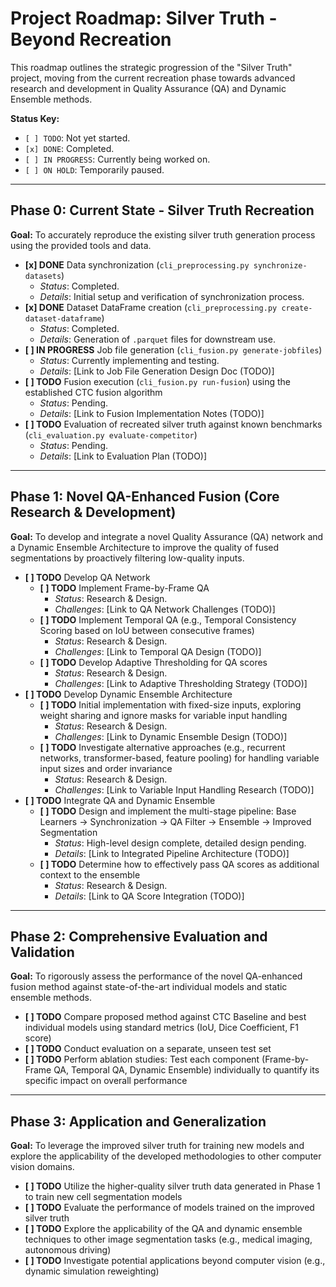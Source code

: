 # Project Roadmap: Silver Truth - Beyond Recreation

This roadmap outlines the strategic progression of the "Silver Truth" project, moving from the current recreation phase towards advanced research and development in Quality Assurance (QA) and Dynamic Ensemble methods.

**Status Key:**
*   `[ ] TODO`: Not yet started.
*   `[x] DONE`: Completed.
*   `[ ] IN PROGRESS`: Currently being worked on.
*   `[ ] ON HOLD`: Temporarily paused.

---

## Phase 0: Current State - Silver Truth Recreation

**Goal:** To accurately reproduce the existing silver truth generation process using the provided tools and data.

*   **[x] DONE** Data synchronization (`cli_preprocessing.py synchronize-datasets`)
    *   _Status_: Completed.
    *   _Details_: Initial setup and verification of synchronization process.
*   **[x] DONE** Dataset DataFrame creation (`cli_preprocessing.py create-dataset-dataframe`)
    *   _Status_: Completed.
    *   _Details_: Generation of `.parquet` files for downstream use.
*   **[ ] IN PROGRESS** Job file generation (`cli_fusion.py generate-jobfiles`)
    *   _Status_: Currently implementing and testing.
    *   _Details_: [Link to Job File Generation Design Doc (TODO)]
*   **[ ] TODO** Fusion execution (`cli_fusion.py run-fusion`) using the established CTC fusion algorithm
    *   _Status_: Pending.
    *   _Details_: [Link to Fusion Implementation Notes (TODO)]
*   **[ ] TODO** Evaluation of recreated silver truth against known benchmarks (`cli_evaluation.py evaluate-competitor`)
    *   _Status_: Pending.
    *   _Details_: [Link to Evaluation Plan (TODO)]

---

## Phase 1: Novel QA-Enhanced Fusion (Core Research & Development)

**Goal:** To develop and integrate a novel Quality Assurance (QA) network and a Dynamic Ensemble Architecture to improve the quality of fused segmentations by proactively filtering low-quality inputs.

*   **[ ] TODO** Develop QA Network
    *   **[ ] TODO** Implement Frame-by-Frame QA
        *   _Status_: Research & Design.
        *   _Challenges_: [Link to QA Network Challenges (TODO)]
    *   **[ ] TODO** Implement Temporal QA (e.g., Temporal Consistency Scoring based on IoU between consecutive frames)
        *   _Status_: Research & Design.
        *   _Challenges_: [Link to Temporal QA Design (TODO)]
    *   **[ ] TODO** Develop Adaptive Thresholding for QA scores
        *   _Status_: Research & Design.
        *   _Challenges_: [Link to Adaptive Thresholding Strategy (TODO)]
*   **[ ] TODO** Develop Dynamic Ensemble Architecture
    *   **[ ] TODO** Initial implementation with fixed-size inputs, exploring weight sharing and ignore masks for variable input handling
        *   _Status_: Research & Design.
        *   _Challenges_: [Link to Dynamic Ensemble Design (TODO)]
    *   **[ ] TODO** Investigate alternative approaches (e.g., recurrent networks, transformer-based, feature pooling) for handling variable input sizes and order invariance
        *   _Status_: Research & Design.
        *   _Challenges_: [Link to Variable Input Handling Research (TODO)]
*   **[ ] TODO** Integrate QA and Dynamic Ensemble
    *   **[ ] TODO** Design and implement the multi-stage pipeline: Base Learners -> Synchronization -> QA Filter -> Ensemble -> Improved Segmentation
        *   _Status_: High-level design complete, detailed design pending.
        *   _Details_: [Link to Integrated Pipeline Architecture (TODO)]
    *   **[ ] TODO** Determine how to effectively pass QA scores as additional context to the ensemble
        *   _Status_: Research & Design.
        *   _Details_: [Link to QA Score Integration (TODO)]

---

## Phase 2: Comprehensive Evaluation and Validation

**Goal:** To rigorously assess the performance of the novel QA-enhanced fusion method against state-of-the-art individual models and static ensemble methods.

*   **[ ] TODO** Compare proposed method against CTC Baseline and best individual models using standard metrics (IoU, Dice Coefficient, F1 score)
*   **[ ] TODO** Conduct evaluation on a separate, unseen test set
*   **[ ] TODO** Perform ablation studies: Test each component (Frame-by-Frame QA, Temporal QA, Dynamic Ensemble) individually to quantify its specific impact on overall performance

---

## Phase 3: Application and Generalization

**Goal:** To leverage the improved silver truth for training new models and explore the applicability of the developed methodologies to other computer vision domains.

*   **[ ] TODO** Utilize the higher-quality silver truth data generated in Phase 1 to train new cell segmentation models
*   **[ ] TODO** Evaluate the performance of models trained on the improved silver truth
*   **[ ] TODO** Explore the applicability of the QA and dynamic ensemble techniques to other image segmentation tasks (e.g., medical imaging, autonomous driving)
*   **[ ] TODO** Investigate potential applications beyond computer vision (e.g., dynamic simulation reweighting)

